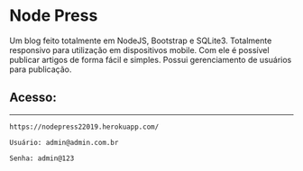 # Node Press

Um blog feito totalmente em NodeJS, Bootstrap e SQLite3. Totalmente responsivo para utilização em dispositivos mobile. Com ele é possível publicar artigos de forma fácil e simples. Possui gerenciamento de usuários para publicação.

## Acesso:

---

```
https://nodepress22019.herokuapp.com/

Usuário: admin@admin.com.br

Senha: admin@123
```
